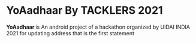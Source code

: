 # YoAadhaar By TACKLERS 2021

<b> YoAadhaar </b>is An android project of a hackathon organized by UIDAI INDIA 2021 for updating address that is the first statement







